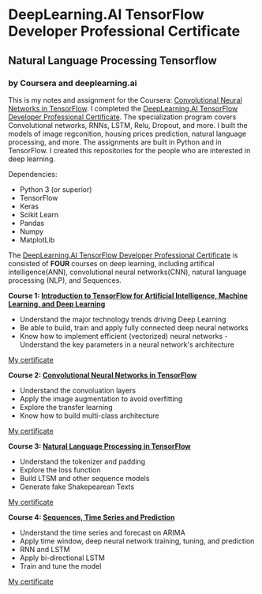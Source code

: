 # DeepLearning.AI TensorFlow Developer Professional Certificate
## Natural Language Processing Tensorflow
### by Coursera and  deeplearning.ai
This is my notes and assignment for the Coursera: [Convolutional Neural Networks in TensorFlow](https://www.coursera.org/learn/convolutional-neural-networks-tensorflow). I completed the [DeepLearning.AI TensorFlow Developer Professional Certificate](https://www.coursera.org/professional-certificates/tensorflow-in-practice). The specialization program covers Convolutional networks, RNNs, LSTM, Relu, Dropout, and more. I built the models of image regconition, housing prices prediction, natural language processing, and more. The assignments are built in Python and in TensorFlow. I created this repositories for the people who are interested in deep learning.

Dependencies:

* Python 3 (or superior)
* TensorFlow
* Keras
* Scikit Learn
* Pandas
* Numpy
* MatplotLib

The [DeepLearning.AI TensorFlow Developer Professional Certificate](https://www.coursera.org/professional-certificates/tensorflow-in-practice) is consisted of **FOUR** courses on deep learning, including artifical intelligence(ANN), convolutional neural networks(CNN), natural language processing (NLP), and Sequences. 

**Course 1: [Introduction to TensorFlow for Artificial Intelligence, Machine Learning, and Deep Learning](https://www.coursera.org/learn/introduction-tensorflow/home/welcome)**
- Understand the major technology trends driving Deep Learning 
- Be able to build, train and apply fully connected deep neural networks 
- Know how to implement efficient (vectorized) neural networks - Understand the key parameters in a neural network's architecture 

[My certificate](https://coursera.org/share/7db0255f6e9f25a42921b32f387c7943)

**Course 2: [Convolutional Neural Networks in TensorFlow](https://www.coursera.org/learn/convolutional-neural-networks-tensorflow)**
- Understand the convoluation layers
- Apply the image augmentation to avoid overfitting
- Explore the transfer learning  
- Know how to build multi-class architecture

[My certificate](https://coursera.org/share/fbc4fc89dcebeb5d83c1304c933c4f08)

**Course 3: [Natural Language Processing in TensorFlow](https://www.coursera.org/learn/natural-language-processing-tensorflow)**
- Understand the tokenizer and padding
- Explore the loss function 
- Build LTSM and other sequence models
- Generate fake Shakepearean Texts

[My certificate](https://coursera.org/share/5490027f15b8f37ff1519f45d4779f79)

**Course 4: [Sequences, Time Series and Prediction](https://www.coursera.org/learn/tensorflow-sequences-time-series-and-prediction)**
- Understand the time series and forecast on ARIMA
- Apply time window, deep neural network training, tuning, and prediction
- RNN and LSTM
- Apply bi-directional LSTM
- Train and tune the model

[My certificate](https://www.coursera.org/account/accomplishments/verify/3RNV67NMC3L3)
